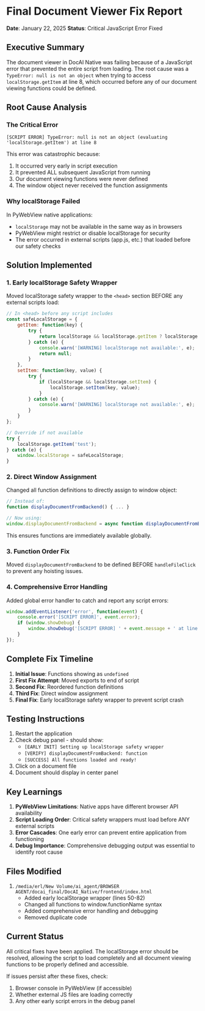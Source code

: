 # Final Document Viewer Fix Report
**Date**: January 22, 2025
**Status**: Critical JavaScript Error Fixed

## Executive Summary

The document viewer in DocAI Native was failing because of a JavaScript error that prevented the entire script from loading. The root cause was a `TypeError: null is not an object` when trying to access `localStorage.getItem` at line 8, which occurred before any of our document viewing functions could be defined.

## Root Cause Analysis

### The Critical Error
```
[SCRIPT ERROR] TypeError: null is not an object (evaluating 'localStorage.getItem') at line 8
```

This error was catastrophic because:
1. It occurred very early in script execution
2. It prevented ALL subsequent JavaScript from running
3. Our document viewing functions were never defined
4. The window object never received the function assignments

### Why localStorage Failed

In PyWebView native applications:
- `localStorage` may not be available in the same way as in browsers
- PyWebView might restrict or disable localStorage for security
- The error occurred in external scripts (app.js, etc.) that loaded before our safety checks

## Solution Implemented

### 1. Early localStorage Safety Wrapper
Moved localStorage safety wrapper to the `<head>` section BEFORE any external scripts load:

```javascript
// In <head> before any script includes
const safeLocalStorage = {
    getItem: function(key) {
        try {
            return localStorage && localStorage.getItem ? localStorage.getItem(key) : null;
        } catch (e) {
            console.warn('[WARNING] localStorage not available:', e);
            return null;
        }
    },
    setItem: function(key, value) {
        try {
            if (localStorage && localStorage.setItem) {
                localStorage.setItem(key, value);
            }
        } catch (e) {
            console.warn('[WARNING] localStorage not available:', e);
        }
    }
};

// Override if not available
try {
    localStorage.getItem('test');
} catch (e) {
    window.localStorage = safeLocalStorage;
}
```

### 2. Direct Window Assignment
Changed all function definitions to directly assign to window object:

```javascript
// Instead of:
function displayDocumentFromBackend() { ... }

// Now using:
window.displayDocumentFromBackend = async function displayDocumentFromBackend() { ... }
```

This ensures functions are immediately available globally.

### 3. Function Order Fix
Moved `displayDocumentFromBackend` to be defined BEFORE `handleFileClick` to prevent any hoisting issues.

### 4. Comprehensive Error Handling
Added global error handler to catch and report any script errors:

```javascript
window.addEventListener('error', function(event) {
    console.error('[SCRIPT ERROR]', event.error);
    if (window.showDebug) {
        window.showDebug('[SCRIPT ERROR] ' + event.message + ' at line ' + event.lineno);
    }
});
```

## Complete Fix Timeline

1. **Initial Issue**: Functions showing as `undefined`
2. **First Fix Attempt**: Moved exports to end of script
3. **Second Fix**: Reordered function definitions
4. **Third Fix**: Direct window assignment
5. **Final Fix**: Early localStorage safety wrapper to prevent script crash

## Testing Instructions

1. Restart the application
2. Check debug panel - should show:
   - `[EARLY INIT] Setting up localStorage safety wrapper`
   - `[VERIFY] displayDocumentFromBackend: function`
   - `[SUCCESS] All functions loaded and ready!`
3. Click on a document file
4. Document should display in center panel

## Key Learnings

1. **PyWebView Limitations**: Native apps have different browser API availability
2. **Script Loading Order**: Critical safety wrappers must load before ANY external scripts
3. **Error Cascades**: One early error can prevent entire application from functioning
4. **Debug Importance**: Comprehensive debugging output was essential to identify root cause

## Files Modified

1. `/media/erl/New Volume/ai_agent/BROWSER AGENT/docai_final/DocAI_Native/frontend/index.html`
   - Added early localStorage wrapper (lines 50-82)
   - Changed all functions to window.functionName syntax
   - Added comprehensive error handling and debugging
   - Removed duplicate code

## Current Status

All critical fixes have been applied. The localStorage error should be resolved, allowing the script to load completely and all document viewing functions to be properly defined and accessible.

If issues persist after these fixes, check:
1. Browser console in PyWebView (if accessible)
2. Whether external JS files are loading correctly
3. Any other early script errors in the debug panel